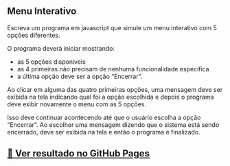 ## Menu Interativo

Escreva um programa em javascript que simule um menu interativo com 5 opções diferentes. 

O programa deverá iniciar mostrando:

* as 5 opções disponíveis
* as 4 primeiras não precisam de nenhuma funcionalidade específica
* a última opção deve ser a opção “Encerrar”. 

Ao clicar em alguma das quatro primeiras opções, uma mensagem deve ser exibida na tela indicando qual foi a opção escolhida e depois o programa deve exibir novamente o menu com as 5 opções. 

Isso deve continuar acontecendo até que o usuário escolha a opção “Encerrar”. Ao escolher uma mensagem dizendo que o sistema está sendo encerrado, deve ser exibida na tela e então o programa é finalizado.

## [🚀 Ver resultado no GitHub Pages](https://geovanaborba.github.io/Curso_OneBitCode/M%C3%B3dulo%20JS/Exerc%C3%ADcio%205%20-%20Menu%20interativo%20e%20controle%20financeiro/Menu%20Interativo/)
